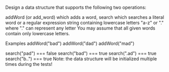 Design a data structure that supports the following two operations:

addWord (or add_word) which adds a word,
search which searches a literal word or a regular expression string containing lowercase letters "a-z" or "." where "." can represent any letter
You may assume that all given words contain only lowercase letters.

Examples
addWord("bad")
addWord("dad")
addWord("mad")

search("pad") === false
search("bad") === true
search(".ad") === true
search("b..") === true
Note: the data structure will be initialized multiple times during the tests!
